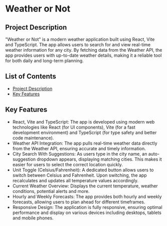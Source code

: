 # Weather or Not
## Project Description
"Weather or Not" is a modern weather application built using React, Vite and TypeScript. The app allows users to search for and view real-time weather information for any city. By fetching data from the Weather API, the app provides users with up-to-date weather details, making it a reliable tool for both daily and long-term planning.

## List of Contents
- [Project Description](#project-description)
- [Key Features](#key-features)

## Key Features
- React, Vite and TypeScript: The app is developed using modern web technologies like React (for UI components), Vite (for a fast development environment) and TypeScript (for type safety and better code maintenance).
- Weather API Integration: The app pulls real-time weather data directly from the Weather API, ensuring accurate and timely information.
- City Search With Suggestions: As users type in the city name, an auto-suggestion dropdown appears, displaying matching cities. This makes it easier for users to select the correct location quickly.
- Unit Toggle (Celsius/Fahrenheit): A dedicated button allows users to switch between Celsius and Fahrenheit. Upon switching, the app recalculates and updates all temperature values accordingly.
- Current Weather Overview: Displays the current temperature, weather conditions, potential alerts and more.
- Hourly and Weekly Forecasts: The app provides both hourly and weekly forecasts, allowing users to plan ahead for different timeframes.
- Responsive Design: The application is fully responsive, ensuring optimal performance and display on various devices including desktops, tablets and mobile phones.
